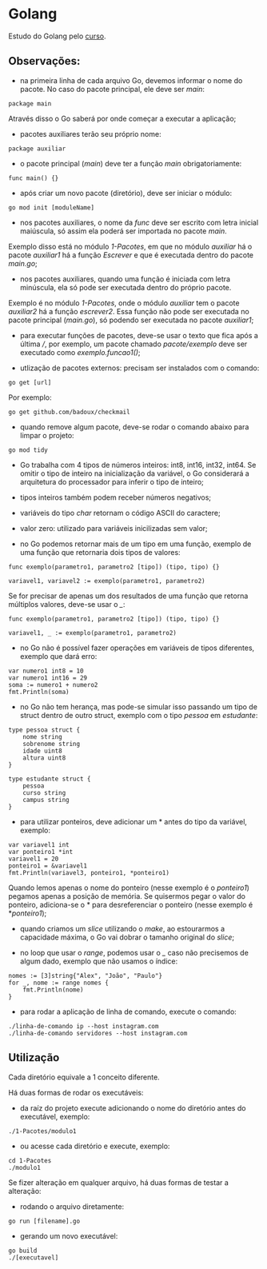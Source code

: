 # Golang

Estudo do Golang pelo [curso](https://www.udemy.com/course/aprenda-golang-do-zero-desenvolva-uma-aplicacao-completa/?couponCode=24T4MT92724A).

## Observações:

- na primeira linha de cada arquivo Go, devemos informar o nome do pacote. No caso do pacote principal, ele deve ser *main*:

```
package main
```

Através disso o Go saberá por onde começar a executar a aplicação;

- pacotes auxiliares terão seu próprio nome:

```
package auxiliar
```

- o pacote principal (*main*) deve ter a função *main* obrigatoriamente:

```
func main() {}
```

- após criar um novo pacote (diretório), deve ser iniciar o módulo:

```
go mod init [moduleName]
```

- nos pacotes auxiliares, o nome da *func* deve ser escrito com letra inicial maiúscula, só assim ela poderá ser importada no pacote *main*.

Exemplo disso está no módulo *1-Pacotes*, em que no módulo *auxiliar* há o pacote *auxiliar1* há a função *Escrever* e que é executada dentro do pacote *main.go*;

- nos pacotes auxiliares, quando uma função é iniciada com letra minúscula, ela só pode ser executada dentro do próprio pacote.

Exemplo é no módulo *1-Pacotes*, onde o módulo *auxiliar* tem o pacote *auxiliar2* há a função *escrever2*. Essa função não pode ser executada no pacote principal (*main.go*), só podendo ser executada no pacote *auxiliar1*;

- para executar funções de pacotes, deve-se usar o texto que fica após a última */*, por exemplo, um pacote chamado *pacote/exemplo* deve ser executado como *exemplo.funcao1()*;

- utlização de pacotes externos: precisam ser instalados com o comando:

```
go get [url]
```

Por exemplo:

```
go get github.com/badoux/checkmail
```

- quando remove algum pacote, deve-se rodar o comando abaixo para limpar o projeto:

```
go mod tidy
```

- Go trabalha com 4 tipos de números inteiros: int8, int16, int32, int64. Se omitir o tipo de inteiro na inicialização da variável, o Go considerará a arquitetura do processador para inferir o tipo de inteiro;

- tipos inteiros também podem receber números negativos;

- variáveis do tipo *char* retornam o código ASCII do caractere;

- valor zero: utilizado para variáveis inicilizadas sem valor;

- no Go podemos retornar mais de um tipo em uma função, exemplo de uma função que retornaria dois tipos de valores:

```
func exemplo(parametro1, parametro2 [tipo]) (tipo, tipo) {}

variavel1, variavel2 := exemplo(parametro1, parametro2)
```

Se for precisar de apenas um dos resultados de uma função que retorna múltiplos valores, deve-se usar o *_*:

```
func exemplo(parametro1, parametro2 [tipo]) (tipo, tipo) {}

variavel1, _ := exemplo(parametro1, parametro2)
```

- no Go não é possível fazer operações em variáveis de tipos diferentes, exemplo que dará erro:

```
var numero1 int8 = 10
var numero1 int16 = 29
soma := numero1 + numero2
fmt.Println(soma)
```

- no Go não tem herança, mas pode-se simular isso passando um tipo de struct dentro de outro struct, exemplo com o tipo *pessoa* em *estudante*:

```
type pessoa struct {
	nome string
	sobrenome string
	idade uint8
	altura uint8
}

type estudante struct {
	pessoa
	curso string
	campus string
}
```

- para utilizar ponteiros, deve adicionar um * antes do tipo da variável, exemplo:

```
var variavel1 int
var ponteiro1 *int
variavel1 = 20
ponteiro1 = &variavel1
fmt.Println(variavel3, ponteiro1, *ponteiro1)
```

Quando lemos apenas o nome do ponteiro (nesse exemplo é o *ponteiro1*) pegamos apenas a posição de memória. Se quisermos pegar o valor do ponteiro, adiciona-se o * para desreferenciar o ponteiro (nesse exemplo é **ponteiro1*);

- quando criamos um *slice* utilizando o *make*, ao estourarmos a capacidade máxima, o Go vai dobrar o tamanho original do *slice*;

- no loop que usar o *range*, podemos usar o *_* caso não precisemos de algum dado, exemplo que não usamos o índice:

```
nomes := [3]string{"Alex", "João", "Paulo"}
for _, nome := range nomes {
	fmt.Println(nome)
}
```

- para rodar a aplicação de linha de comando, execute o comando:

```
./linha-de-comando ip --host instagram.com
./linha-de-comando servidores --host instagram.com
```

## Utilização

Cada diretório equivale a 1 conceito diferente.

Há duas formas de rodar os executáveis:

- da raíz do projeto execute adicionando o nome do diretório antes do executável, exemplo:

```
./1-Pacotes/modulo1
```

- ou acesse cada diretório e execute, exemplo:

```
cd 1-Pacotes
./modulo1
```

Se fizer alteração em qualquer arquivo, há duas formas de testar a alteração:

- rodando o arquivo diretamente:

```
go run [filename].go
```

- gerando um novo executável:

```
go build
./[executavel]
```
